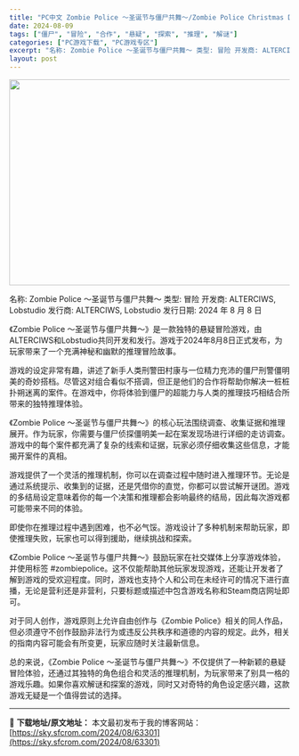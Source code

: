 ```yaml
---
title: "PC中文 Zombie Police ～圣诞节与僵尸共舞～/Zombie Police Christmas Dancing with Police Zombies 2.2G"
date: 2024-08-09
tags: ["僵尸", "冒险", "合作", "悬疑", "探索", "推理", "解谜"]
categories: ["PC游戏下载", "PC游戏专区"]
excerpt: "名称: Zombie Police ～圣诞节与僵尸共舞～ 类型: 冒险 开发商: ALTERCIWS, Lobstudio 发行商: ALTERCIWS, Lobstudio 发行日期: 2024 年 8 月 8 日 《Zombie Police ～圣诞节与僵尸共舞～》是一款独特的悬疑冒险游戏，由A&hellip;"
layout: post
---
```


<img class="aligncenter size-full wp-image-63302" src="https://sky.sfcrom.com/wp-content/uploads/2024/08/2024080906413592.webp" alt="" width="660" height="370" />

名称: Zombie Police ～圣诞节与僵尸共舞～
类型: 冒险
开发商: ALTERCIWS, Lobstudio
发行商: ALTERCIWS, Lobstudio
发行日期: 2024 年 8 月 8 日

《Zombie Police ～圣诞节与僵尸共舞～》是一款独特的悬疑冒险游戏，由ALTERCIWS和Lobstudio共同开发和发行。游戏于2024年8月8日正式发布，为玩家带来了一个充满神秘和幽默的推理冒险故事。

游戏的设定非常有趣，讲述了新手人类刑警田村康与一位精力充沛的僵尸刑警僵明美的奇妙搭档。尽管这对组合看似不搭调，但正是他们的合作将帮助你解决一桩桩扑朔迷离的案件。在游戏中，你将体验到僵尸的超能力与人类的推理技巧相结合所带来的独特推理体验。

《Zombie Police ～圣诞节与僵尸共舞～》的核心玩法围绕调查、收集证据和推理展开。作为玩家，你需要与僵尸侦探僵明美一起在案发现场进行详细的走访调查。游戏中的每个案件都充满了复杂的线索和证据，玩家必须仔细收集这些信息，才能揭开案件的真相。

游戏提供了一个灵活的推理机制，你可以在调查过程中随时进入推理环节。无论是通过系统提示、收集到的证据，还是凭借你的直觉，你都可以尝试解开谜团。游戏的多结局设定意味着你的每一个决策和推理都会影响最终的结局，因此每次游戏都可能带来不同的体验。

即使你在推理过程中遇到困难，也不必气馁。游戏设计了多种机制来帮助玩家，即使推理失败，玩家也可以得到援助，继续挑战和探索。

《Zombie Police ～圣诞节与僵尸共舞～》鼓励玩家在社交媒体上分享游戏体验，并使用标签 #zombiepolice。这不仅能帮助其他玩家发现游戏，还能让开发者了解到游戏的受欢迎程度。同时，游戏也支持个人和公司在未经许可的情况下进行直播，无论是营利还是非营利，只要标题或描述中包含游戏名称和Steam商店网址即可。

对于同人创作，游戏原则上允许自由创作与《Zombie Police》相关的同人作品，但必须遵守不创作鼓励非法行为或违反公共秩序和道德的内容的规定。此外，相关的指南内容可能会有所变更，玩家应随时关注最新信息。

总的来说，《Zombie Police ～圣诞节与僵尸共舞～》不仅提供了一种新颖的悬疑冒险体验，还通过其独特的角色组合和灵活的推理机制，为玩家带来了别具一格的游戏乐趣。如果你喜欢解谜和探案的游戏，同时又对奇特的角色设定感兴趣，这款游戏无疑是一个值得尝试的选择。

---
📖 **下载地址/原文地址：** 本文最初发布于我的博客网站：[https://sky.sfcrom.com/2024/08/63301](https://sky.sfcrom.com/2024/08/63301)
